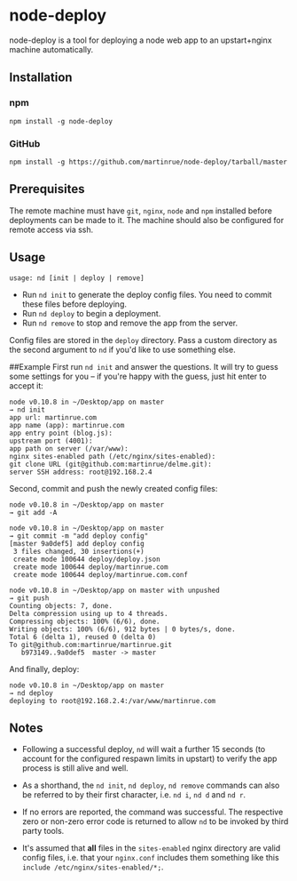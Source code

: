 # node-deploy
node-deploy is a tool for deploying a node web app to an upstart+nginx machine automatically.

## Installation

### npm
```
npm install -g node-deploy
```

### GitHub
```
npm install -g https://github.com/martinrue/node-deploy/tarball/master
```

## Prerequisites
The remote machine must have `git`, `nginx`, `node` and `npm` installed before deployments can be made to it. The machine should also be configured for remote access via ssh.

## Usage
```no-highlight
usage: nd [init | deploy | remove]
```

* Run `nd init` to generate the deploy config files. You need to commit these files before deploying.
* Run `nd deploy` to begin a deployment.
* Run `nd remove` to stop and remove the app from the server.

Config files are stored in the `deploy` directory. Pass a custom directory as the second argument to `nd` if you'd like to use something else.

##Example
First run `nd init` and answer the questions. It will try to guess some settings for you – if you're happy with the guess, just hit enter to accept it:

```no-highlight
node v0.10.8 in ~/Desktop/app on master 
→ nd init
app url: martinrue.com
app name (app): martinrue.com
app entry point (blog.js): 
upstream port (4001): 
app path on server (/var/www): 
nginx sites-enabled path (/etc/nginx/sites-enabled): 
git clone URL (git@github.com:martinrue/delme.git): 
server SSH address: root@192.168.2.4
```

Second, commit and push the newly created config files:

```no-highlight
node v0.10.8 in ~/Desktop/app on master 
→ git add -A

node v0.10.8 in ~/Desktop/app on master 
→ git commit -m "add deploy config"
[master 9a0def5] add deploy config
 3 files changed, 30 insertions(+)
 create mode 100644 deploy/deploy.json
 create mode 100644 deploy/martinrue.com
 create mode 100644 deploy/martinrue.com.conf

node v0.10.8 in ~/Desktop/app on master with unpushed 
→ git push
Counting objects: 7, done.
Delta compression using up to 4 threads.
Compressing objects: 100% (6/6), done.
Writing objects: 100% (6/6), 912 bytes | 0 bytes/s, done.
Total 6 (delta 1), reused 0 (delta 0)
To git@github.com:martinrue/martinrue.git
   b973149..9a0def5  master -> master
```

And finally, deploy:

```no-highlight
node v0.10.8 in ~/Desktop/app on master 
→ nd deploy
deploying to root@192.168.2.4:/var/www/martinrue.com
```

## Notes
- Following a successful deploy, `nd` will wait a further 15 seconds (to account for the configured respawn limits in upstart) to verify the app process is still alive and well.

- As a shorthand, the `nd init`, `nd deploy`, `nd remove` commands can also be referred to by their first character, i.e. `nd i`, `nd d` and `nd r`.

- If no errors are reported, the command was successful. The respective zero or non-zero error code is returned to allow `nd` to be invoked by third party tools.

- It's assumed that **all** files in the `sites-enabled` nginx directory are valid config files, i.e. that your `nginx.conf` includes them something like this `include /etc/nginx/sites-enabled/*;`.


